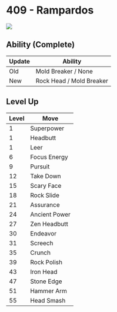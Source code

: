 # 409 - Rampardos
![][409]

## Ability (Complete)

Update | Ability
---    | ---
Old    | Mold Breaker / None
New    | Rock Head / Mold Breaker

## Level Up

Level | Move
---   | ---
  1   | Superpower
  1   | Headbutt
  1   | Leer
  6   | Focus Energy
  9   | Pursuit
 12   | Take Down
 15   | Scary Face
 18   | Rock Slide
 21   | Assurance
 24   | Ancient Power
 27   | Zen Headbutt
 30   | Endeavor
 31   | Screech
 35   | Crunch
 39   | Rock Polish
 43   | Iron Head
 47   | Stone Edge
 51   | Hammer Arm
 55   | Head Smash



[409]: ../img/pokemon/409.png
